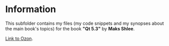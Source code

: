 # Information
This subfolder contains my files (my code snippets and my synopses about the main book's topics) 
for the book  **"Qt 5.3"** by **Maks Shlee**.
 
[Link to Ozon](http://www.ozon.ru/context/detail/id/31619787/).
